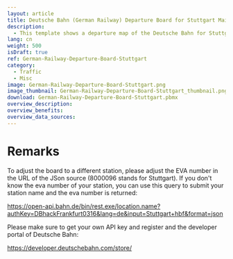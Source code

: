 ```yaml
---
layout: article
title: Deutsche Bahn (German Railway) Departure Board for Stuttgart Main Station
description: 
  - This template shows a departure map of the Deutsche Bahn for Stuttgart main station. It includes departure times, delays, train type, route, destination and platform.
lang: cn
weight: 500
isDraft: true
ref: German-Railway-Departure-Board-Stuttgart
category:
  - Traffic
  - Misc
image: German-Railway-Departure-Board-Stuttgart.png
image_thumbnail: German-Railway-Departure-Board-Stuttgart_thumbnail.png
download: German-Railway-Departure-Board-Stuttgart.pbmx
overview_description:
overview_benefits:
overview_data_sources:
---
```

# Remarks
To adjust the board to a different station, please adjust the EVA number in the URL of the JSon source (8000096 stands for Stuttgart).
If you don't know the eva number of your station, you can use this query to submit your station name and the eva number is returned:

https://open-api.bahn.de/bin/rest.exe/location.name?authKey=DBhackFrankfurt0316&lang=de&input=Stuttgart+hbf&format=json

Please make sure to get your own API key and register and the developer portal of Deutsche Bahn:

https://developer.deutschebahn.com/store/
